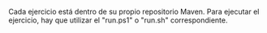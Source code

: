 Cada ejercicio está dentro de su propio repositorio Maven.
Para ejecutar el ejercicio, hay que utilizar el "run.ps1" o "run.sh" correspondiente.
